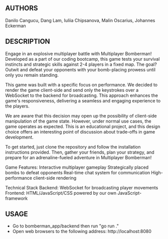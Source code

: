 ## AUTHORS

Danilo Cangucu, Dang Lam, Iuliia Chipsanova, Malin Oscarius, Johannes Eckerman

## DESCRIPTION

Engage in an explosive multiplayer battle with Multiplayer Bomberman! Developed as a part of our coding bootcamp, this game tests your survival instincts and strategic skills against 2-4 players in a fixed map. The goal? Outwit and defeat your opponents with your bomb-placing prowess until only you remain standing.

This game was built with a specific focus on performance. We decided to render the game client-side and send only the keystrokes over a WebSocket to the backend for broadcasting. This approach enhances the game's responsiveness, delivering a seamless and engaging experience to the players.

We are aware that this decision may open up the possibility of client-side manipulation of the game state. However, under normal use cases, the game operates as expected. This is an educational project, and this design choice offers an interesting point of discussion about trade-offs in game development.

To get started, just clone the repository and follow the installation instructions provided. Then, gather your friends, plan your strategy, and prepare for an adrenaline-fueled adventure in Multiplayer Bomberman!

Game Features:
Interactive multiplayer gameplay
Strategically placed bombs to defeat opponents
Real-time chat system for communication
High-performance client-side rendering

Technical Stack
Backend: WebSocket for broadcasting player movements
Frontend: HTML/JavaScript/CSS powered by our own JavaScript-framework

## USAGE

- Go to bomberman_app/backend then run "go run ."
- Open web browsers to the following address: http://localhost:8080
